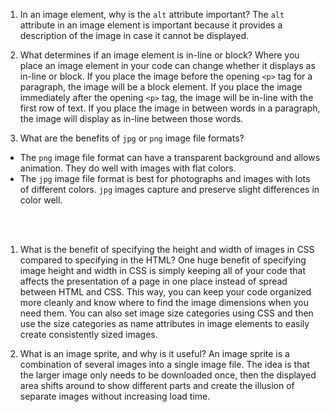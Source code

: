 1.  In an image element, why is the `alt` attribute important?
The `alt` attribute in an image element is important because it provides a description of the image in case it cannot be displayed.

2.  What determines if an image element is in-line or block?
Where you place an image element in your code can change whether it displays as in-line or block. If you place the image before the opening `<p>` tag for a paragraph, the image will be a block element. If you place the image immediately after the opening `<p>` tag, the image will be in-line with the first row of text. If you place the image in between words in a paragraph, the image will display as in-line between those words.

3.  What are the benefits of `jpg` or `png` image file formats?
* The `png` image file format can have a transparent background and allows animation. They do well with images with flat colors.
* The `jpg` image file format is best for photographs and images with lots of different colors. `jpg` images capture and preserve slight differences in color well.

<br><br>
1.  What is the benefit of specifying the height and width of images in CSS compared to specifying in the HTML?
One huge benefit of specifying image height and width in CSS is simply keeping all of your code that affects the presentation of a page in one place instead of spread between HTML and CSS. This way, you can keep your code organized more cleanly and know where to find the image dimensions when you need them. You can also set image size categories using CSS and then use the size categories as name attributes in image elements to easily create consistently sized images.

2.  What is an image sprite, and why is it useful?
An image sprite is a combination of several images into a single image file. The idea is that the larger image only needs to be downloaded once, then the displayed area shifts around to show different parts and create the illusion of separate images without increasing load time. 

